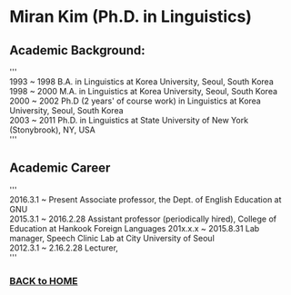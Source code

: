 # Miran Kim (Ph.D. in Linguistics)

## Academic Background:

'''  
1993 ~ 1998 B.A. in Linguistics at Korea University, Seoul, South Korea   
1998 ~ 2000 M.A. in Linguistics at Korea University, Seoul, South Korea  
2000 ~ 2002 Ph.D (2 years' of course work) in Linguistics at Korea University, Seoul, South Korea  
2003 ~ 2011 Ph.D. in Linguistics at State University of New York (Stonybrook), NY, USA  
'''  
## Academic Career 

'''  
2016.3.1 ~ Present    Associate professor, the Dept. of English Education at GNU  
2015.3.1 ~ 2016.2.28  Assistant professor (periodically hired), College of Education at Hankook Foreign Languages 
201x.x.x ~ 2015.8.31  Lab manager, Speech Clinic Lab at City University of Seoul  
2012.3.1 ~ 2.16.2.28  Lecturer,  
'''  

### [BACK to HOME](MK316.github.io)
